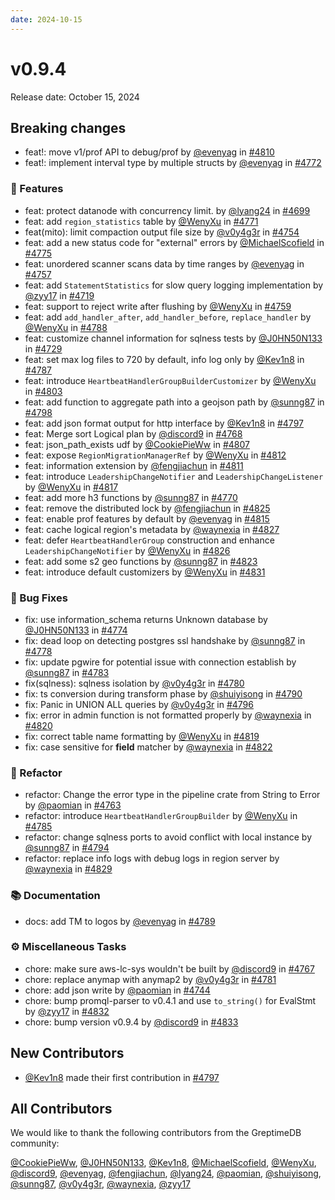 ```yaml
---
date: 2024-10-15
---
```


# v0.9.4

Release date: October 15, 2024

## Breaking changes

* feat!: move v1/prof API to debug/prof by [@evenyag](https://github.com/evenyag) in [#4810](https://github.com/GreptimeTeam/greptimedb/pull/4810)
* feat!: implement interval type by multiple structs by [@evenyag](https://github.com/evenyag) in [#4772](https://github.com/GreptimeTeam/greptimedb/pull/4772)

### 🚀 Features

* feat: protect datanode with concurrency limit. by [@lyang24](https://github.com/lyang24) in [#4699](https://github.com/GreptimeTeam/greptimedb/pull/4699)
* feat: add `region_statistics` table by [@WenyXu](https://github.com/WenyXu) in [#4771](https://github.com/GreptimeTeam/greptimedb/pull/4771)
* feat(mito): limit compaction output file size by [@v0y4g3r](https://github.com/v0y4g3r) in [#4754](https://github.com/GreptimeTeam/greptimedb/pull/4754)
* feat: add a new status code for "external" errors by [@MichaelScofield](https://github.com/MichaelScofield) in [#4775](https://github.com/GreptimeTeam/greptimedb/pull/4775)
* feat: unordered scanner scans data by time ranges by [@evenyag](https://github.com/evenyag) in [#4757](https://github.com/GreptimeTeam/greptimedb/pull/4757)
* feat: add `StatementStatistics` for slow query logging implementation by [@zyy17](https://github.com/zyy17) in [#4719](https://github.com/GreptimeTeam/greptimedb/pull/4719)
* feat: support to reject write after flushing by [@WenyXu](https://github.com/WenyXu) in [#4759](https://github.com/GreptimeTeam/greptimedb/pull/4759)
* feat: add `add_handler_after`, `add_handler_before`, `replace_handler` by [@WenyXu](https://github.com/WenyXu) in [#4788](https://github.com/GreptimeTeam/greptimedb/pull/4788)
* feat: customize channel information for sqlness tests by [@J0HN50N133](https://github.com/J0HN50N133) in [#4729](https://github.com/GreptimeTeam/greptimedb/pull/4729)
* feat: set max log files to 720 by default, info log only by [@Kev1n8](https://github.com/Kev1n8) in [#4787](https://github.com/GreptimeTeam/greptimedb/pull/4787)
* feat: introduce `HeartbeatHandlerGroupBuilderCustomizer` by [@WenyXu](https://github.com/WenyXu) in [#4803](https://github.com/GreptimeTeam/greptimedb/pull/4803)
* feat: add function to aggregate path into a geojson path by [@sunng87](https://github.com/sunng87) in [#4798](https://github.com/GreptimeTeam/greptimedb/pull/4798)
* feat: add json format output for http interface by [@Kev1n8](https://github.com/Kev1n8) in [#4797](https://github.com/GreptimeTeam/greptimedb/pull/4797)
* feat: Merge sort Logical plan by [@discord9](https://github.com/discord9) in [#4768](https://github.com/GreptimeTeam/greptimedb/pull/4768)
* feat: json_path_exists udf by [@CookiePieWw](https://github.com/CookiePieWw) in [#4807](https://github.com/GreptimeTeam/greptimedb/pull/4807)
* feat: expose `RegionMigrationManagerRef` by [@WenyXu](https://github.com/WenyXu) in [#4812](https://github.com/GreptimeTeam/greptimedb/pull/4812)
* feat: information extension by [@fengjiachun](https://github.com/fengjiachun) in [#4811](https://github.com/GreptimeTeam/greptimedb/pull/4811)
* feat: introduce `LeadershipChangeNotifier` and `LeadershipChangeListener` by [@WenyXu](https://github.com/WenyXu) in [#4817](https://github.com/GreptimeTeam/greptimedb/pull/4817)
* feat: add more h3 functions by [@sunng87](https://github.com/sunng87) in [#4770](https://github.com/GreptimeTeam/greptimedb/pull/4770)
* feat: remove the distributed lock by [@fengjiachun](https://github.com/fengjiachun) in [#4825](https://github.com/GreptimeTeam/greptimedb/pull/4825)
* feat: enable prof features by default by [@evenyag](https://github.com/evenyag) in [#4815](https://github.com/GreptimeTeam/greptimedb/pull/4815)
* feat: cache logical region's metadata by [@waynexia](https://github.com/waynexia) in [#4827](https://github.com/GreptimeTeam/greptimedb/pull/4827)
* feat: defer `HeartbeatHandlerGroup` construction  and enhance `LeadershipChangeNotifier` by [@WenyXu](https://github.com/WenyXu) in [#4826](https://github.com/GreptimeTeam/greptimedb/pull/4826)
* feat: add some s2 geo functions by [@sunng87](https://github.com/sunng87) in [#4823](https://github.com/GreptimeTeam/greptimedb/pull/4823)
* feat: introduce default customizers by [@WenyXu](https://github.com/WenyXu) in [#4831](https://github.com/GreptimeTeam/greptimedb/pull/4831)

### 🐛 Bug Fixes

* fix: use information_schema returns Unknown database  by [@J0HN50N133](https://github.com/J0HN50N133) in [#4774](https://github.com/GreptimeTeam/greptimedb/pull/4774)
* fix: dead loop on detecting postgres ssl handshake by [@sunng87](https://github.com/sunng87) in [#4778](https://github.com/GreptimeTeam/greptimedb/pull/4778)
* fix: update pgwire for potential issue with connection establish by [@sunng87](https://github.com/sunng87) in [#4783](https://github.com/GreptimeTeam/greptimedb/pull/4783)
* fix(sqlness): sqlness isolation by [@v0y4g3r](https://github.com/v0y4g3r) in [#4780](https://github.com/GreptimeTeam/greptimedb/pull/4780)
* fix: ts conversion during transform phase by [@shuiyisong](https://github.com/shuiyisong) in [#4790](https://github.com/GreptimeTeam/greptimedb/pull/4790)
* fix: Panic in UNION ALL queries by [@v0y4g3r](https://github.com/v0y4g3r) in [#4796](https://github.com/GreptimeTeam/greptimedb/pull/4796)
* fix: error in admin function is not formatted properly by [@waynexia](https://github.com/waynexia) in [#4820](https://github.com/GreptimeTeam/greptimedb/pull/4820)
* fix: correct table name formatting by [@WenyXu](https://github.com/WenyXu) in [#4819](https://github.com/GreptimeTeam/greptimedb/pull/4819)
* fix: case sensitive for __field__ matcher by [@waynexia](https://github.com/waynexia) in [#4822](https://github.com/GreptimeTeam/greptimedb/pull/4822)

### 🚜 Refactor

* refactor: Change the error type in the pipeline crate from String to Error by [@paomian](https://github.com/paomian) in [#4763](https://github.com/GreptimeTeam/greptimedb/pull/4763)
* refactor: introduce `HeartbeatHandlerGroupBuilder` by [@WenyXu](https://github.com/WenyXu) in [#4785](https://github.com/GreptimeTeam/greptimedb/pull/4785)
* refactor: change sqlness ports to avoid conflict with local instance by [@sunng87](https://github.com/sunng87) in [#4794](https://github.com/GreptimeTeam/greptimedb/pull/4794)
* refactor: replace info logs with debug logs in region server by [@waynexia](https://github.com/waynexia) in [#4829](https://github.com/GreptimeTeam/greptimedb/pull/4829)

### 📚 Documentation

* docs: add TM to logos by [@evenyag](https://github.com/evenyag) in [#4789](https://github.com/GreptimeTeam/greptimedb/pull/4789)

### ⚙️ Miscellaneous Tasks

* chore: make sure aws-lc-sys wouldn't be built by [@discord9](https://github.com/discord9) in [#4767](https://github.com/GreptimeTeam/greptimedb/pull/4767)
* chore: replace anymap with anymap2 by [@v0y4g3r](https://github.com/v0y4g3r) in [#4781](https://github.com/GreptimeTeam/greptimedb/pull/4781)
* chore: add json write by [@paomian](https://github.com/paomian) in [#4744](https://github.com/GreptimeTeam/greptimedb/pull/4744)
* chore: bump promql-parser to v0.4.1 and use `to_string()` for EvalStmt by [@zyy17](https://github.com/zyy17) in [#4832](https://github.com/GreptimeTeam/greptimedb/pull/4832)
* chore: bump version v0.9.4 by [@discord9](https://github.com/discord9) in [#4833](https://github.com/GreptimeTeam/greptimedb/pull/4833)

## New Contributors

* [@Kev1n8](https://github.com/Kev1n8) made their first contribution in [#4797](https://github.com/GreptimeTeam/greptimedb/pull/4797)

## All Contributors

We would like to thank the following contributors from the GreptimeDB community:

[@CookiePieWw](https://github.com/CookiePieWw), [@J0HN50N133](https://github.com/J0HN50N133), [@Kev1n8](https://github.com/Kev1n8), [@MichaelScofield](https://github.com/MichaelScofield), [@WenyXu](https://github.com/WenyXu), [@discord9](https://github.com/discord9), [@evenyag](https://github.com/evenyag), [@fengjiachun](https://github.com/fengjiachun), [@lyang24](https://github.com/lyang24), [@paomian](https://github.com/paomian), [@shuiyisong](https://github.com/shuiyisong), [@sunng87](https://github.com/sunng87), [@v0y4g3r](https://github.com/v0y4g3r), [@waynexia](https://github.com/waynexia), [@zyy17](https://github.com/zyy17)



